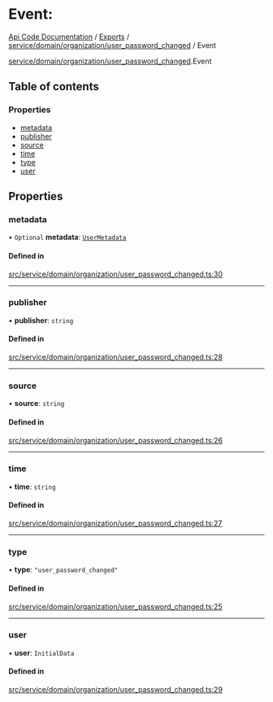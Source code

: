 # Event: 
 
[Api Code Documentation](../README.md) / [Exports](../modules.md) / [service/domain/organization/user\_password\_changed](../modules/service_domain_organization_user_password_changed.md) / Event

[service/domain/organization/user\_password\_changed](../modules/service_domain_organization_user_password_changed.md).Event

## Table of contents

### Properties

- [metadata](service_domain_organization_user_password_changed.Event.md#metadata)
- [publisher](service_domain_organization_user_password_changed.Event.md#publisher)
- [source](service_domain_organization_user_password_changed.Event.md#source)
- [time](service_domain_organization_user_password_changed.Event.md#time)
- [type](service_domain_organization_user_password_changed.Event.md#type)
- [user](service_domain_organization_user_password_changed.Event.md#user)

## Properties

### metadata

• `Optional` **metadata**: [`UserMetadata`](../modules/service_domain_metadata.md#usermetadata)

#### Defined in

[src/service/domain/organization/user_password_changed.ts:30](https://github.com/openkfw/TruBudget/blob/086d599/api/src/service/domain/organization/user_password_changed.ts#L30)

___

### publisher

• **publisher**: `string`

#### Defined in

[src/service/domain/organization/user_password_changed.ts:28](https://github.com/openkfw/TruBudget/blob/086d599/api/src/service/domain/organization/user_password_changed.ts#L28)

___

### source

• **source**: `string`

#### Defined in

[src/service/domain/organization/user_password_changed.ts:26](https://github.com/openkfw/TruBudget/blob/086d599/api/src/service/domain/organization/user_password_changed.ts#L26)

___

### time

• **time**: `string`

#### Defined in

[src/service/domain/organization/user_password_changed.ts:27](https://github.com/openkfw/TruBudget/blob/086d599/api/src/service/domain/organization/user_password_changed.ts#L27)

___

### type

• **type**: ``"user_password_changed"``

#### Defined in

[src/service/domain/organization/user_password_changed.ts:25](https://github.com/openkfw/TruBudget/blob/086d599/api/src/service/domain/organization/user_password_changed.ts#L25)

___

### user

• **user**: `InitialData`

#### Defined in

[src/service/domain/organization/user_password_changed.ts:29](https://github.com/openkfw/TruBudget/blob/086d599/api/src/service/domain/organization/user_password_changed.ts#L29)
